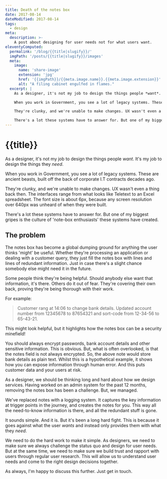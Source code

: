 ```yaml
---
title: Death of the notes box
date: 2017-08-14
dateModified: 2017-08-14
tags:
  - design
meta:
  description: >-
    A post about designing for user needs not for what users want.
eleventyComputed:
  permalink: '/blog/{{title|slugify}}/'
  imgPath: '/posts/{{title|slugify}}/images'
  meta:
    image:
      name: 'share-image'
      extension: 'jpg'
      href: '{{imgPath}}/{{meta.image.name}}.{{meta.image.extension}}'
      alt: "A filing cabinet engulfed in flames."
  excerpt: |
    As a designer, it's not my job to design the things people *want*. It's my job to design the things they *need*.

    When you work in Government, you see a lot of legacy systems. These are ancient beasts, built off the back of corporate I.T contracts decades ago. 

    They're clunky, and we're unable to make changes. UX wasn't even a thing back then. The interfaces range from what looks like Teletext to an Excel spreadsheet. The font size is about 6px, because any screen resolution over 640px was unheard of when they were built.

    There's a lot these systems have to answer for. But one of my biggest gripes is the culture of 'note-box enthusiasts' these systems have created.
---
```


# {{title}}

As a designer, it's not my job to design the things people *want*. It's my job to design the things they *need*.

When you work in Government, you see a lot of legacy systems. These are ancient beasts, built off the back of corporate I.T contracts decades ago. 

They're clunky, and we're unable to make changes. UX wasn't even a thing back then. The interfaces range from what looks like Teletext to an Excel spreadsheet. The font size is about 6px, because any screen resolution over 640px was unheard of when they were built.

There's a lot these systems have to answer for. But one of my biggest gripes is the culture of 'note-box enthusiasts' these systems have created.

## The problem

The notes box has become a global dumping ground for anything the user thinks 'might' be useful. Whether they're processing an application or dealing with a customer query, they just fill the notes box with lines and lines of redundant information. Just in case there's a slight chance somebody else might need it in the future.

Some people think they're being helpful. Should anybody else want that information, it's there. Others do it out of fear. They're covering their own back, proving they're being thorough with their work.

For example:
> Customer rang at 14:06 to change bank details. Updated account number from 12345678 to 87654321 and sort-code from 12-34-56 to 65-43-21.

This might look helpful, but it highlights how the notes box can be a security minefield!

You should always encrypt passwords, bank account details and other sensitive information. This is obvious. But, what is often overlooked, is that the notes field is not always encrypted. So, the above note would store bank details as plain text. Whilst this is a hypothetical example, it shows how you can expose information through human error. And this puts customer data and your users at risk.

As a designer, we should be thinking long and hard about how we design services. Having worked on an admin system for the past 12 months, removing the notes box has been a challenge. But, we managed.

We've replaced notes with a logging system. It captures the key information at trigger points in the journey, and creates the notes for you. This way all the need-to-know information is there, and all the redundant stuff is gone. 

It sounds simple. And it is. But it's been a long hard fight. This is because it goes against what the user *wants* and instead only provides them with what they *need*.

We need to do the hard work to make it simple. As designers, we need to make sure we always challenge the status quo and design for user needs. But at the same time, we need to make sure we build trust and rapport with users through regular user research. This will allow us to understand user needs and come to the right design decisions together.

As always, I'm happy to discuss this further. Just get in touch.
